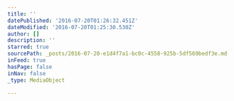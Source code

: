 ```yaml
---
title: ''
datePublished: '2016-07-20T01:26:32.451Z'
dateModified: '2016-07-20T01:25:30.530Z'
author: []
description: ''
starred: true
sourcePath: _posts/2016-07-20-e1d4f7a1-bc0c-4558-925b-5df569bedf3e.md
inFeed: true
hasPage: false
inNav: false
_type: MediaObject

---
```

> 

>